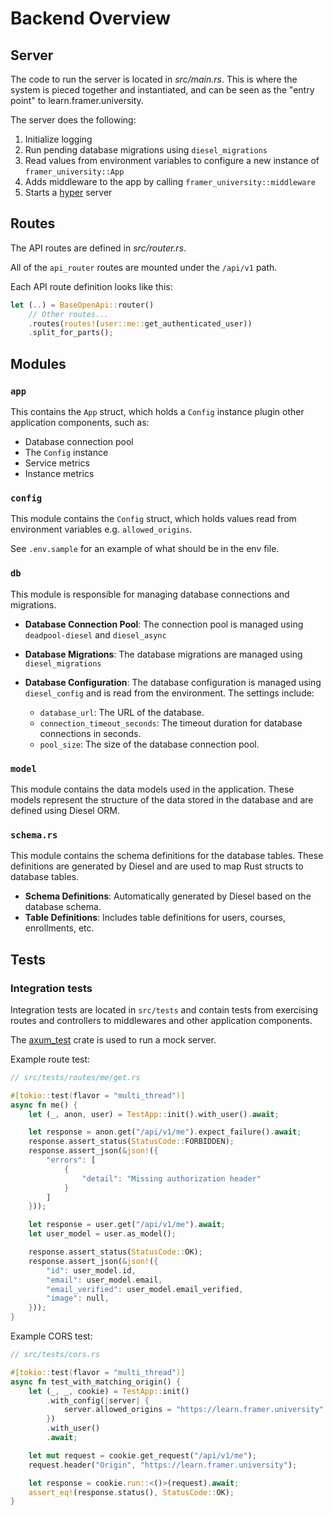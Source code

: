 # Backend Overview

## Server

The code to run the server is located in _src/main.rs_. This is where the system is pieced together and instantiated, and can be seen as the "entry point" to learn.framer.university.

The server does the following:

1. Initialize logging
2. Run pending database migrations using `diesel_migrations`
3. Read values from environment variables to configure a new instance of `framer_university::App`
4. Adds middleware to the app by calling `framer_university::middleware`
5. Starts a [hyper](https://crates.io/crates/hyper) server

## Routes

The API routes are defined in _src/router.rs_.

All of the `api_router` routes are mounted under the `/api/v1` path.

Each API route definition looks like this:

```rust
let (..) = BaseOpenApi::router()
    // Other routes...
    .routes(routes!(user::me::get_authenticated_user))
    .split_for_parts();
```

## Modules

### `app`

This contains the `App` struct, which holds a `Config` instance plugin other application components, such as:
- Database connection pool
- The `Config` instance
- Service metrics
- Instance metrics

### `config`

This module contains the `Config` struct, which holds values read from environment variables e.g. `allowed_origins`.

See `.env.sample` for an example of what should be in the env file.

### `db`

This module is responsible for managing database connections and migrations.

- **Database Connection Pool**: The connection pool is managed using `deadpool-diesel` and `diesel_async`
- **Database Migrations**: The database migrations are managed using `diesel_migrations`
- **Database Configuration**: The database configuration is managed using `diesel_config` and is read from the environment. The settings include:

  - `database_url`: The URL of the database.
  - `connection_timeout_seconds`: The timeout duration for database connections in seconds.
  - `pool_size`: The size of the database connection pool.

### `model`

This module contains the data models used in the application. These models represent the structure of the data stored in the database and are defined using Diesel ORM.

### `schema.rs`

This module contains the schema definitions for the database tables. These definitions are generated by Diesel and are used to map Rust structs to database tables.

- **Schema Definitions**: Automatically generated by Diesel based on the database schema.
- **Table Definitions**: Includes table definitions for users, courses, enrollments, etc.


## Tests

### Integration tests

Integration tests are located in `src/tests` and contain tests from exercising routes and controllers to middlewares and other application components.

The [axum_test](https://docs.rs/axum-test/latest/axum_test/) crate is used to run a mock server.

Example route test:

```rust
// src/tests/routes/me/get.rs

#[tokio::test(flavor = "multi_thread")]
async fn me() {
    let (_, anon, user) = TestApp::init().with_user().await;

    let response = anon.get("/api/v1/me").expect_failure().await;
    response.assert_status(StatusCode::FORBIDDEN);
    response.assert_json(&json!({
        "errors": [
            {
                "detail": "Missing authorization header"
            }
        ]
    }));

    let response = user.get("/api/v1/me").await;
    let user_model = user.as_model();

    response.assert_status(StatusCode::OK);
    response.assert_json(&json!({
        "id": user_model.id,
        "email": user_model.email,
        "email_verified": user_model.email_verified,
        "image": null,
    }));
}
```

Example CORS test:
```rust
// src/tests/cors.rs

#[tokio::test(flavor = "multi_thread")]
async fn test_with_matching_origin() {
    let (_, _, cookie) = TestApp::init()
        .with_config(|server| {
            server.allowed_origins = "https://learn.framer.university".parse().unwrap();
        })
        .with_user()
        .await;

    let mut request = cookie.get_request("/api/v1/me");
    request.header("Origin", "https://learn.framer.university");

    let response = cookie.run::<()>(request).await;
    assert_eq!(response.status(), StatusCode::OK);
}
```

